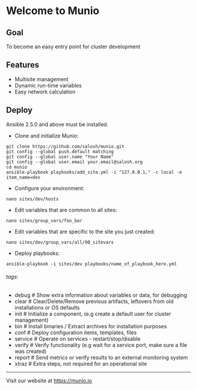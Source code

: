 Welcome to Munio
================

Goal
----------------

To become an easy entry point for cluster development

Features
----------------

 - Multisite management
 - Dynamic run-time variables
 - Easy network calculation


Deploy
----------------

Ansible 2.5.0 and above must be installed.

 * Clone and initialize Munio:
```shell                          
git clone https://github.com/salosh/munio.git
git config --global push.default matching
git config --global user.name "Your Name"
git config --global user.email your.email@salosh.org
cd munio
ansible-playbook playbooks/add_site.yml -i "127.0.0.1," -c local -e item_name=dev
```

 * Configure your environment:
```shell                          
nano sites/dev/hosts
```

 * Edit variables that are common to all sites:
```shell                          
nano sites/group_vars/foo_bar
```

 * Edit variables that are specific to the site you just created:
```shell
nano sites/dev/group_vars/all/90_sitevars
```

 * Deploy playbooks:
```shell                          
ansible-playbook -i sites/dev playbooks/name_of_playbook_here.yml
```

###### tags:
 - debug    # Show extra information about variables or data, for debugging
 - clear    # Clear/Delete/Remove previous artifacts, leftovers from old installations or OS defaults
 - init     # Initialize a component, (e.g create a default user for cluster management)
 - bin      # Install binaries / Extract archives for installation purposes
 - conf     # Deploy configuration items, templates, files
 - service  # Operate on services - restart/stop/disable
 - verify   # Verify functionality (e.g wait for a service port, make sure a file was created)
 - report   # Send metrics or verify results to an external monitoring system
 - xtraz    # Extra steps, not required for an operational site

* * *
Visit our website at https://munio.io
